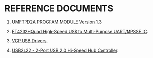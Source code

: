 # REFERENCE DOCUMENTS

1. [UMFTPD2A PROGRAM MODULE Version 1.3](https://brtchip.com/wp-content/uploads/Support/Documentation/Datasheets/ICs/MCU/DS_UMFTPD2A.pdf).

2. [FT4232HQuad High-Speed USB to Multi-Purpose UART/MPSSE IC](https://ftdichip.com/wp-content/uploads/2024/09/DS_FT4232H.pdf).

3. [VCP USB Drivers](https://ftdichip.com/drivers/vcp-drivers).

4. [USB2422 - 2-Port USB 2.0 Hi-Speed Hub Controller](https://ww1.microchip.com/downloads/aemDocuments/documents/UNG/ProductDocuments/DataSheets/00001726B.pdf).
